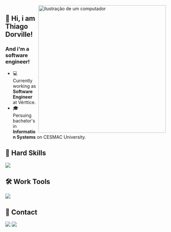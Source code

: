 <img src="https://raw.githubusercontent.com/MicaelliMedeiros/micaellimedeiros/master/image/computer-illustration.png" alt="ilustração de um computador" min-width="400px" max-width="400px" width="400px" align="right">

## 🖖 Hi, i am <strong>Thiago Dorville!</strong>
<h3>And i'm a software engineer!</h3>

- 💻 Currently working as **Software Engineer** at Vérttice.
- 🎓 Persuing bachelor's in **Information Systems** on CESMAC University.

## 🚀 Hard Skills

<p align="left">
  <a href="https://skillicons.dev">
    <img src="https://skillicons.dev/icons?i=html,css,bootstrap,js,react,tailwind,sass,ts,docker,py,express,jest,vitest,flask,mysql,nextjs,nuxtjs,postgres,django,jquery,redux,vue,nodejs,php,wordpress,supabase" />
  </a>
</p>

## 🛠️ Work Tools

<p align="left">
  <a href="https://skillicons.dev">
    <img src="https://skillicons.dev/icons?i=vscode,figma,ps,neovim,bash,git,eclipse,linux,arch" />
  </a>
</p>

## 📱 Contact

<div align="left">
    <a href="https://api.whatsapp.com/send?phone=5582996448092" target="blank"><img src="https://img.shields.io/badge/WhatsApp-25D366?style=for-the-badge&logo=whatsapp&logoColor=white"/></a>
    <a href="https://linkedin.com/in/thiago-dorville-a04404237" target="_blank"><img src="https://img.shields.io/badge/-LinkedIn-%230077B5?style=for-the-badge&logo=linkedin&logoColor=white" target="_blank"></a> 
</div>
